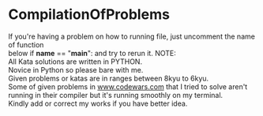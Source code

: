 # CompilationOfProblems
If you're having a problem on how to running file, just uncomment the name of function <br>
below if __name__ == "__main__": and try to rerun it.
NOTE: <br>
All Kata solutions are written in PYTHON. <br>
Novice in Python so please bare with me. <br>
Given problems or katas are in ranges between 8kyu to 6kyu. <br>
Some of given problems in www.codewars.com that I tried to solve aren't running in their compiler but it's running smoothly on my terminal. <br>
Kindly add or correct my works if you have better idea.
